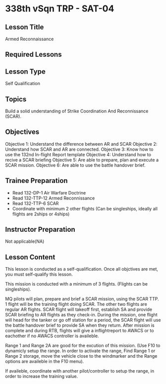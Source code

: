 # 338th vSqn TRP - SAT-04
## Lesson Title
Armed Reconnaissance

## Required Lessons


## Lesson Type
Self Qualification

## Topics
Build a solid understanding of  Strike Coordination And Reconnissance (SCAR). 

## Objectives
Objective 1: Understand the difference between AR and SCAR
Objective 2: Understand how SCAR and AR are connected.
Objective 3: Know how to use the 132nd In-flight Report template
Objective 4: Understand how to recive a SCAR briefing
Objective 5: Are able to prepare, plan and execute a SCAR mission.
Objective 6: Are able to use the battle handover brief.

## Trainee Preparation
- Read 132-DP-1 Air Warfare Doctrine
- Read 132-TTP-12 Armed Reconnissance
- Read 132-TTP-6 SCAR
- Coordinate with minimum 2 other flights (Can be singleships, ideally all flights are 2ships or 4ships)

## Instructor Preparation
Not applicable(NA)


## Lesson Content
This lesson is conducted as a self-qualification.
Once all objctives are met, you must self-qualify this lesson.

This mission is conducted with a minimum of 3 flights. (Flights can be singleships). 

MQ pilots will plan, prepare and brief a SCAR mission, using the SCAR TTP.  1 flight will be the training flight doing SCAR. The other two flights are
regular AR flights. SCAR flight will takeoff first, establish SA and provide SCAR briefing to AR flights as they check-in.
During the mission, one flight will head for the tanker or go off station for a period, the SCAR flight will use the battle handover brief to provide SA when they return. 
After mission is complete and during RTB, flights will give a inflightreport to AWACS or to eachother if no AWACS controller is availeble.


Range 1 and Range 2A are good for the excution of this mission. (Use F10 to dynamicly setup the range. In order to activate the range, 
Find Range 1 or Range 2 storage, move the vehicle close to the windmarker and the Range options are availeble in the F10 menu).

If availeble, coordinate with another pilot/controller to setup the range, in order to increase the training value.